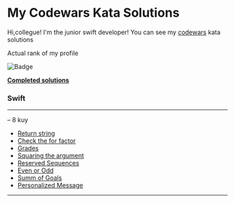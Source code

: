 # My Codewars Kata Solutions
Hi,collegue! 
I'm the junior swift developer! You can see my [codewars](https://www.codewars.com/users/Shalenikoff) kata solutions 

Actual rank of my profile

![Badge](https://www.codewars.com/users/Shalenikoff/badges/large?theme=light)

**[Completed solutions](https://www.codewars.com/users/Shalenikoff/completed_solutions)**


### Swift

---
– 8 kuy
  - [Return string](ReturningStrings.swift)
  - [Check the for factor](CheckForFactor.swift)
  - [Grades](GradeBook.swift)
  - [Squaring the argument](SquaringArgument.swift)
  - [Reserved Sequences](ReservedSequence.swift)
  - [Even or Odd](EvenOrOdd.swift)
  - [Summ of Goals](SummOfGoals.swift)
  - [Personalized Message](PersonalizedMessage.swift)

---


